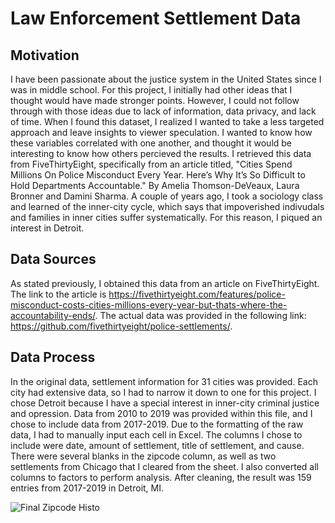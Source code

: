 # Law Enforcement Settlement Data
## Motivation
I have been passionate about the justice system in the United States since I was in middle school. For this project, I initially had other ideas that I thought would have made stronger points. However, I could not follow through with those ideas due to lack of information, data privacy, and lack of time. When I found this dataset, I realized I wanted to take a less targeted approach and leave insights to viewer speculation. I wanted to know how these variables correlated with one another, and thought it would be interesting to know how others percieved the results. I retrieved this data from FiveThirtyEight, specifically from an article titled, "Cities Spend Millions On Police Misconduct Every Year. Here’s Why It’s So Difficult to Hold Departments Accountable." By Amelia Thomson-DeVeaux, Laura Bronner and Damini Sharma. 
A couple of years ago, I took a sociology class and learned of the inner-city cycle, which says that impoverished indivudals and families in inner cities suffer systematically. For this reason, I piqued an interest in Detroit.
## Data Sources
As stated previously, I obtained this data from an article on FiveThirtyEight. The link to the article is https://fivethirtyeight.com/features/police-misconduct-costs-cities-millions-every-year-but-thats-where-the-accountability-ends/. The actual data was provided in the following link: https://github.com/fivethirtyeight/police-settlements/.
## Data Process
In the original data, settlement information for 31 cities was provided. Each city had extensive data, so I had to narrow it down to one for this project. I chose Detroit because I have a special interest in inner-city criminal justice and opression. Data from 2010 to 2019 was provided within this file, and I chose to include data from 2017-2019. Due to the formatting of the raw data, I had to manually input each cell in Excel. The columns I chose to include were date, amount of settlement, title of settlement, and cause. There were several blanks in the zipcode column, as well as two settlements from Chicago that I cleared from the sheet. I also converted all columns to factors to perform analysis. After cleaning, the result was 159 entries from 2017-2019 in Detroit, MI. 

![Final Zipcode Histo](https://user-images.githubusercontent.com/91650239/145518589-ab892d4d-2a7d-4c93-b06d-96b042fbc5bb.JPG)

